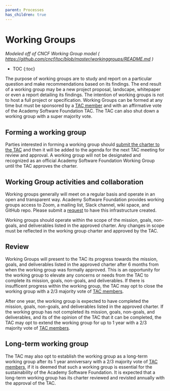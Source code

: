 ```yaml
---
parent: Processes
has_children: true
---
```


# Working Groups
_Modeled off of CNCF Working Group model ( https://github.com/cncf/toc/blob/master/workinggroups/README.md )_
* TOC
{:toc}

The purpose of working groups are to study and report on a particular question and make recommendations based on its findings. The end result of a working group may be a new project proposal, landscape, whitepaper or even a report detailing its findings. The intention of working groups is not to host a full project or specification. Working Groups can be formed at any time but must be sponsored by a [TAC member][] and with an affirmative vote of the Academy Software Foundation TAC. The TAC can also shut down a working group with a super majority vote.

## Forming a working group

Parties interested in forming a working group should [submit the charter to the TAC][wg proposal form] and then it will be added to the agenda for the next TAC meeting for review and approval. A working group will not be designated and recognized as an official Academy Software Foundation Working Group until the TAC approves the charter.

## Working Group activities and collaboration

Working groups generally will meet on a regular basis and operate in an open and transparent way. Academy Software Foundation provides working groups access to Zoom, a mailing list, Slack channel, wiki space, and GitHub repo. Please submit a [request][servicedesk] to have this infrastructure created.

Working groups should operate within the scope of the mission, goals, non-goals, and deliverables listed in the approved charter. Any changes in scope must be reflected in the working group charter and approved by the TAC.

## Review

Working Groups will present to the TAC its progress towards the mission, goals, and deliverables listed in the approved charter after 6 months from when the working group was formally approved. This is an opportunity for the working group to elevate any concerns or needs from the TAC to complete its mission, goals, non-goals, and deliverables. If there is insufficent progress within the working group, the TAC may opt to close the working group with a 2/3 majority vote of [TAC members][TAC member].

After one year, the working group is expected to have completed the mission, goals, non-goals, and deliverables listed in the approved charter. If the working group has not completed its mission, goals, non-goals, and deliverables, and its of the opinion of the TAC that it can be completed, the TAC may opt to extend the working group for up to 1 year with a 2/3 majority vote of [TAC members][TAC member]. 

## Long-term working group

The TAC may also opt to establish the working group as a long-term working group after its 1 year anniversary with a 2/3 majority vote of [TAC members][TAC member], if it is deemed that such a working group is essential for the sustainability of the Academy Software Foundation. It is expected that a long-term working group has its charter reviewed and revisted annually with the approval of the TAC.

[TAC member]: /#tac-members
[servicedesk]: https://servicedesk.aswf.io
[wg proposal form]: [https://lists.aswf.io/g/tac](https://github.com/AcademySoftwareFoundation/tac/issues/new?assignees=yarille%2Cjmertic%2Ckdt3rd&labels=1-new-project-wg&projects=&template=03-new-working-group-proposal.yml&title=New+Working+Group+Proposal+-+NAME)https://github.com/AcademySoftwareFoundation/tac/issues/new?assignees=yarille%2Cjmertic%2Ckdt3rd&labels=1-new-project-wg&projects=&template=03-new-working-group-proposal.yml&title=New+Working+Group+Proposal+-+NAME
